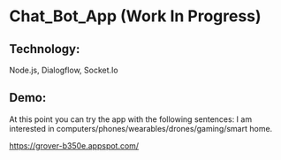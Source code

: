 # Chat_Bot_App (Work In Progress)
## Technology:
Node.js, Dialogflow, Socket.Io
## Demo:
At this point you can try the app with the following sentences:
I am interested in computers/phones/wearables/drones/gaming/smart home.

https://grover-b350e.appspot.com/
